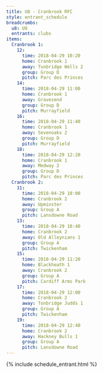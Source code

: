 ```yaml
---
title: U8 - Cranbrook RFC
style: entrant_schedule
breadcrumbs:
  u8: U8
  entrants: clubs
items:
  Cranbrook 1:
    12:
      time: 2018-04-29 10:20
      home: Cranbrook 1
      away: Tunbridge Wells 2
      group: Group D
      pitch: Parc des Princes
    14:
      time: 2018-04-29 11:00
      home: Cranbrook 1
      away: Gravesend
      group: Group D
      pitch: Murrayfield
    16:
      time: 2018-04-29 11:40
      home: Cranbrook 1
      away: Sevenoaks 2
      group: Group D
      pitch: Murrayfield
    18:
      time: 2018-04-29 12:20
      home: Cranbrook 1
      away: Medway 2
      group: Group D
      pitch: Parc des Princes
  Cranbrook 2:
    11:
      time: 2018-04-29 10:00
      home: Cranbrook 2
      away: Upminster
      group: Group A
      pitch: Lansdowne Road
    13:
      time: 2018-04-29 10:40
      home: Cranbrook 2
      away: Old Alleynians 1
      group: Group A
      pitch: Twickenham
    15:
      time: 2018-04-29 11:20
      home: Blackheath 1
      away: Cranbrook 2
      group: Group A
      pitch: Cardiff Arms Park
    17:
      time: 2018-04-29 12:00
      home: Cranbrook 2
      away: Tonbridge Judds 1
      group: Group A
      pitch: Twickenham
    19:
      time: 2018-04-29 12:40
      home: Cranbrook 2
      away: Hackney Bulls 1
      group: Group A
      pitch: Lansdowne Road
---
```


{% include schedule_entrant.html %}
